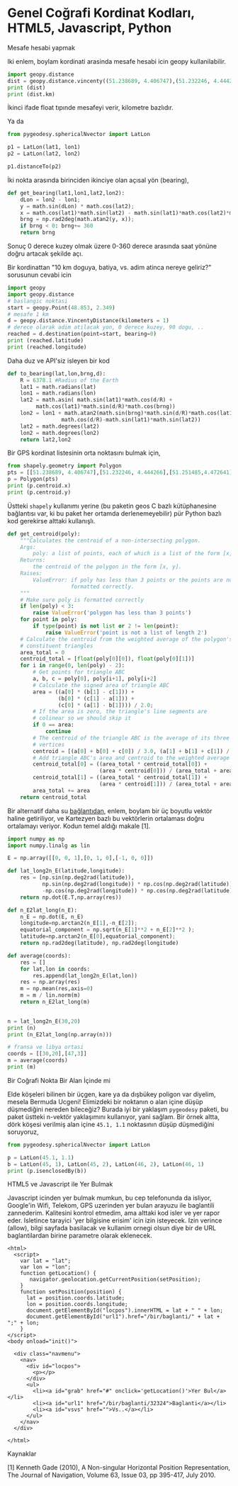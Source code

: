 # Genel Coğrafi Kordinat Kodları, HTML5, Javascript, Python

Mesafe hesabi yapmak

Iki enlem, boylam kordinati arasinda mesafe hesabi icin geopy kullanilabilir.

```python
import geopy.distance
dist = geopy.distance.vincenty((51.238689, 4.406747),(51.232246, 4.444266))
print (dist)
print (dist.km)
```

İkinci ifade float tıpınde mesafeyi verir, kilometre bazlıdır.

Ya da

```python
from pygeodesy.sphericalNvector import LatLon

p1 = LatLon(lat1, lon1)
p2 = LatLon(lat2, lon2)

p1.distanceTo(p2)
```

İki nokta arasında birinciden ikinciye olan açısal yön (bearing),

```python
def get_bearing(lat1,lon1,lat2,lon2):
    dLon = lon2 - lon1;
    y = math.sin(dLon) * math.cos(lat2);
    x = math.cos(lat1)*math.sin(lat2) - math.sin(lat1)*math.cos(lat2)*math.cos(dLon);
    brng = np.rad2deg(math.atan2(y, x));
    if brng < 0: brng+= 360
    return brng
```

Sonuç 0 derece kuzey olmak üzere 0-360 derece arasında saat yönüne
doğru artacak şekilde açı.

Bir kordinattan "10 km doguya, batiya, vs. adim atinca nereye
geliriz?" sorusunun cevabi icin

```python
import geopy
import geopy.distance
# baslangic noktasi
start = geopy.Point(48.853, 2.349)
# mesafe 1 km
d = geopy.distance.VincentyDistance(kilometers = 1)
# derece olarak adim atilacak yon, 0 derece kuzey, 90 dogu, ..
reached = d.destination(point=start, bearing=0)
print (reached.latitude)
print (reached.longitude)
```

Daha duz ve API'siz isleyen bir kod

```python
def to_bearing(lat,lon,brng,d):
    R = 6378.1 #Radius of the Earth
    lat1 = math.radians(lat)
    lon1 = math.radians(lon)
    lat2 = math.asin( math.sin(lat1)*math.cos(d/R) +
         math.cos(lat1)*math.sin(d/R)*math.cos(brng))
    lon2 = lon1 + math.atan2(math.sin(brng)*math.sin(d/R)*math.cos(lat1),
                 math.cos(d/R)-math.sin(lat1)*math.sin(lat2))
    lat2 = math.degrees(lat2)
    lon2 = math.degrees(lon2)
    return lat2,lon2
```

Bir GPS kordinat listesinin orta noktasını bulmak için,

```python
from shapely.geometry import Polygon
pts = [[51.238689, 4.406747],[51.232246, 4.444266],[51.251485,4.472641],[51.265894, 4.452429]]
p = Polygon(pts)
print (p.centroid.x)
print (p.centroid.y)
```

Üstteki `shapely` kullanımı yerine (bu paketin geos C bazlı
kütüphanesine bağlantısı var, ki bu paket her ortamda
derlenemeyebilir) pür Python bazlı kod gerekirse alttaki kullanışlı.

```python
def get_centroid(poly):
    """Calculates the centroid of a non-intersecting polygon.
    Args:
        poly: a list of points, each of which is a list of the form [x, y].
    Returns:
        the centroid of the polygon in the form [x, y].
    Raises:
        ValueError: if poly has less than 3 points or the points are not
                    formatted correctly.
    """
    # Make sure poly is formatted correctly
    if len(poly) < 3:
        raise ValueError('polygon has less than 3 points')
    for point in poly:
        if type(point) is not list or 2 != len(point):
            raise ValueError('point is not a list of length 2')
    # Calculate the centroid from the weighted average of the polygon's
    # constituent triangles
    area_total = 0
    centroid_total = [float(poly[0][0]), float(poly[0][1])]
    for i in range(0, len(poly) - 2):
        # Get points for triangle ABC
        a, b, c = poly[0], poly[i+1], poly[i+2]
        # Calculate the signed area of triangle ABC
        area = ((a[0] * (b[1] - c[1])) +
                (b[0] * (c[1] - a[1])) +
                (c[0] * (a[1] - b[1]))) / 2.0;
        # If the area is zero, the triangle's line segments are
        # colinear so we should skip it
        if 0 == area:
            continue
        # The centroid of the triangle ABC is the average of its three
        # vertices
        centroid = [(a[0] + b[0] + c[0]) / 3.0, (a[1] + b[1] + c[1]) / 3.0]
        # Add triangle ABC's area and centroid to the weighted average
        centroid_total[0] = ((area_total * centroid_total[0]) +
                             (area * centroid[0])) / (area_total + area)
        centroid_total[1] = ((area_total * centroid_total[1]) +
                             (area * centroid[1])) / (area_total + area)
        area_total += area
    return centroid_total
```

Bir alternatif daha su [bağlantıdan](https://www.navlab.net/nvector/#example_7),
enlem, boylam bir üç boyutlu vektör haline getiriliyor, ve Kartezyen bazlı bu
vektörlerin ortalaması doğru ortalamayı veriyor. Kodun temel aldığı makale [1].

```python
import numpy as np
import numpy.linalg as lin

E = np.array([[0, 0, 1],[0, 1, 0],[-1, 0, 0]])

def lat_long2n_E(latitude,longitude):
    res = [np.sin(np.deg2rad(latitude)),
           np.sin(np.deg2rad(longitude)) * np.cos(np.deg2rad(latitude)),
           -np.cos(np.deg2rad(longitude)) * np.cos(np.deg2rad(latitude))]
    return np.dot(E.T,np.array(res))

def n_E2lat_long(n_E):
    n_E = np.dot(E, n_E)
    longitude=np.arctan2(n_E[1],-n_E[2]);
    equatorial_component = np.sqrt(n_E[1]**2 + n_E[2]**2 );
    latitude=np.arctan2(n_E[0],equatorial_component);
    return np.rad2deg(latitude), np.rad2deg(longitude)

def average(coords):
    res = []
    for lat,lon in coords:
        res.append(lat_long2n_E(lat,lon))
    res = np.array(res)
    m = np.mean(res,axis=0)
    m = m / lin.norm(m)
    return n_E2lat_long(m)
        

n = lat_long2n_E(30,20)
print (n)
print (n_E2lat_long(np.array(n)))

# fransa ve libya ortasi
coords = [[30,20],[47,3]]
m = average(coords)
print (m)
```

Bir Coğrafi Nokta Bir Alan İçinde mi

Elde köşeleri bilinen bir üçgen, kare ya da dışbükey poligon var
diyelim, mesela Bermuda Ucgeni! Elimizdeki bir noktanın o alan içine
düşüp düşmediğini nereden bileceğiz?  Burada iyi bir yaklaşım
`pygeodesy` paketi, bu paket üstteki n-vektör yaklaşımını kullanıyor,
yani sağlam. Bir örnek altta, dörk köşesi verilmiş alan içine `45.1,
1.1` noktasının düşüp düşmediğini soruyoruz,

```python
from pygeodesy.sphericalNvector import LatLon

p = LatLon(45.1, 1.1)
b = LatLon(45, 1), LatLon(45, 2), LatLon(46, 2), LatLon(46, 1)
print (p.isenclosedBy(b))
```

HTML5 ve Javascript ile Yer Bulmak

Javascript icinden yer bulmak mumkun, bu cep telefonunda da isliyor,
Google'in Wifi, Telekom, GPS uzerinden yer bulan arayuzu ile
baglantili zannederim. Kalitesini kontrol etmedim, ama alttaki kod
isler ve yer rapor eder. Isletince tarayici 'yer bilgisine erisim'
icin izin isteyecek. Izin verince (allow), bilgi sayfada basilacak ve
kullanim ornegi olsun diye bir de URL baglantilardan birine parametre
olarak eklenecek.

```
<html>
  <script>
    var lat = "lat";
    var lon = "lon";
    function getLocation() {
       navigator.geolocation.getCurrentPosition(setPosition);
    }
    function setPosition(position) {
      lat = position.coords.latitude;
      lon = position.coords.longitude;
      document.getElementById("locpos").innerHTML = lat + " " + lon;
      document.getElementById("url1").href="/bir/baglanti/" + lat + ";" + lon;
    }
</script>
<body onload="init()">

  <div class="navmenu">
    <nav>
      <div id="locpos">
        <p></p>
      </div>
      <ul>
        <li><a id="grab" href="#" onclick='getLocation()'>Yer Bul</a></li>
        <li><a id="url1" href="/bir/baglanti/32324">Baglanti</a></li>
        <li><a id="vsvs" href="">Vs..</a></li>
      </ul>
    </nav>
  </div>

</html>
```

Kaynaklar

[1] Kenneth Gade (2010), A Non-singular Horizontal Position Representation,
    The Journal of Navigation, Volume 63, Issue 03, pp 395-417, July 2010.

